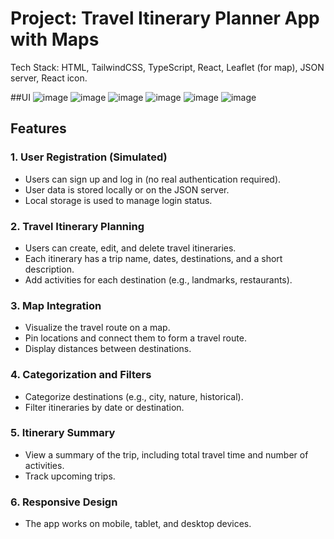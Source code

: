 # Project: Travel Itinerary Planner App with Maps <br/>
Tech Stack: HTML, TailwindCSS, TypeScript, React, Leaflet (for map), JSON server, React icon.

##UI
![image](https://github.com/user-attachments/assets/b540c881-e125-4c70-b03d-d7f03b90d1cc)
![image](https://github.com/user-attachments/assets/fb27d439-1cb3-434c-af80-23acf4a72f24)
![image](https://github.com/user-attachments/assets/9edb7072-6c62-4368-a205-7425458cfc08)
![image](https://github.com/user-attachments/assets/57129009-3006-4211-9665-309b00788e80)
![image](https://github.com/user-attachments/assets/1fc5b196-4ec3-4e0a-ac15-74a5257947af)
![image](https://github.com/user-attachments/assets/5cf4cf3f-7b80-46a6-8444-3e2484e9cb9d)

## Features

### 1. User Registration (Simulated)

- Users can sign up and log in (no real authentication required).
- User data is stored locally or on the JSON server.
- Local storage is used to manage login status.

### 2. Travel Itinerary Planning

- Users can create, edit, and delete travel itineraries.
- Each itinerary has a trip name, dates, destinations, and a short description.
- Add activities for each destination (e.g., landmarks, restaurants).

### 3. Map Integration

- Visualize the travel route on a map.
- Pin locations and connect them to form a travel route.
- Display distances between destinations.

### 4. Categorization and Filters

- Categorize destinations (e.g., city, nature, historical).
- Filter itineraries by date or destination.

### 5. Itinerary Summary

- View a summary of the trip, including total travel time and number of activities.
- Track upcoming trips.

### 6. Responsive Design

- The app works on mobile, tablet, and desktop devices.
